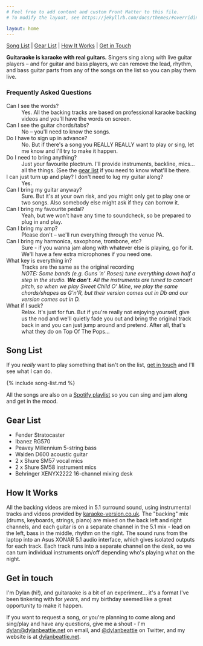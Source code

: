 ```yaml
---
# Feel free to add content and custom Front Matter to this file.
# To modify the layout, see https://jekyllrb.com/docs/themes/#overriding-theme-defaults

layout: home
---
```

<nav>
<a href="#song-list">Song List</a>
|
<a href="#gear-list">Gear List</a>
|
<a href="#how-it-works">How It Works</a>
|
<a href="#get-in-touch">Get in Touch</a>
</nav>
<p><strong>Guitaraoke is karaoke with real guitars.</strong> Singers sing along with live guitar players – and for guitar and bass players, we can remove the lead, rhythm, and bass guitar parts from any of the songs on the list so you can play them live.</p>

### Frequently Asked Questions

<dl>
    <dt>Can I see the words?</dt>
    <dd>Yes. All the backing tracks are based on professional karaoke backing videos and you'll have the 
    words on screen.</dd>
    <dt>Can I see the guitar chords/tabs?</dt>
    <dd>No – you'll need to know the songs.</dd>
    <dt>Do I have to sign up in advance?</dt>
    <dd>No. But if there's a song you REALLY REALLY want to play or sing, let me know and I'll try to make it happen.
    </dd>
    <dt>Do I need to bring anything?</dt>
    <dd>Just your favourite plectrum. I'll provide instruments, backline, mics... all the things. (See the <a href="#gear-list">gear list</a> if you need to know what'll be there.</dd>
    <dt>I can just turn up and play? I don't need to lug my guitar along?</dt>
    <dd>Yes.</dd>
    <dt>Can I bring my guitar anyway?</dt>
    <dd>Sure. But it's at your own risk, and you might only get to play one or two songs. Also somebody else might ask if they can borrow it.</dd>
    <dt>Can I bring my favourite pedal?</dt>
    <dd>Yeah, but we won't have any time to soundcheck, so be prepared to plug in and play.</dd>
    <dt>Can I bring my amp?</dt>
    <dd>Please don't – we'll run everything through the venue PA.</dd>
    <dt>Can I bring my harmonica, saxophone, trombone, etc?</dt>
    <dd>Sure - if you wanna jam along with whatever else is playing,
      go for it. We'll have a few extra microphones if you need one.
    </dd>
    <dt>What key is everything in?</dt>
    <dd>Tracks are the same as the original recording</dd>
    <dd><em>NOTE: Some bands (e.g. Guns 'n' Roses) tune everything down half a step in the studio. <strong>We don't</strong>. All the instruments are tuned to concert pitch, so when we play Sweet Child O' Mine, we play the same chords/shapes as G'n'R, but their version comes out in Db and our version comes out in D.
    </em></dd>
    <dt>What if I suck?</dt>
    <dd>Relax. It's just for fun. But if you're really not enjoying yourself, give us the nod and we'll quietly fade you out and bring the original track back in and you can just jump around and pretend. After all, that's what they do on Top Of The Pops...</dd>
</dl>

## Song List

If you _really_ want to play something that isn't on the list, [get in touch](#get-in-touch) and I'll see what I can do.

{% include song-list.md %}

All the songs are also on a [Spotify playlist](https://open.spotify.com/playlist/0qIr80VVG38TWuQzs1Api6?si=b6b8a77fdfcf4ebe) so you can sing and jam along and get in the mood.

## Gear List

- Fender Stratocaster
- Ibanez RG570
- Peavey Millennium 5-string bass
- Walden D600 acoustic guitar
- 2 x Shure SM57 vocal mics
- 2 x Shure SM58 instrument mics
- Behringer XENYX2222 16-channel mixing desk

## How It Works

All the backing videos are mixed in 5.1 surround sound, using instrumental tracks and videos provided by [karaoke-version.co.uk](https://www.karaoke-version.co.uk/). The "backing" mix (drums, keyboards, strings, piano) are mixed on the back left and right channels, and each guitar is on a separate channel in the 5.1 mix - lead on the left, bass in the middle, rhythm on the right. The sound runs from the laptop into an Asus XONAR 5.1 audio interface, which gives isolated outputs for each track. Each track runs into a separate channel on the desk, so we can turn individual instruments on/off depending who's playing what on the night.

## Get in touch

I'm Dylan (hi!), and guitaraoke is a bit of an experiment... it's a format I've been tinkering with for _years_, and my birthday seemed like a great opportunity to make it happen.

If you want to request a song, or you're planning to come along and sing/play and have any questions, give me a shout - I'm [dylan@dylanbeattie.net](mailto:dylan@dylanbeattie.net) on email,
and [@dylanbeattie](https://twitter.com/dylanbeattie) on Twitter, and my website is at [dylanbeattie.net](https://dylanbeattie.net/).
